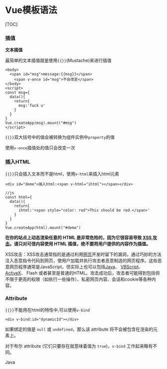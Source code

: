# Vue模板语法



[TOC]

### 插值

**文本插值**

最简单的文本插值就是使用`{{}}`(Mustache)来进行插值

```
<body>
  <span id="msg">message:{{msg}}</span>
    <span v-once id="msg">不会改变</span>
</body>
<script>
const msg={
  data(){
    return{
      msg:'fuck u'
    }
  }
}
Vue.createApp(msg).mount("#msg")
</script>
```

`{{}}`双大括号中的值会被转换为组件实例中`property`的值

使用`v-once`插值处的值只会改变一次

### 插入HTML

`{{}}`只会插入文本而不是html，使用`v-html`来插入html元素

```
<div id="demo">插入html:<span v-html="ihtml"></span></div>

//js
const html={
  data(){
    return{
      ihtml:'<span style="color: red">This should be red.</span>'
    }
  }
}
Vue.createApp(html).mount("#demo")
```

**在你的站点上动态渲染任意的 HTML 是非常危险的，因为它很容易导致 [XSS 攻击](https://en.wikipedia.org/wiki/Cross-site_scripting)。请只对可信内容使用 HTML 插值，**绝不要**将用户提供的内容作为插值。**

XSS攻击：XSS攻击通常指的是通过利用[网页](https://baike.baidu.com/item/网页/99347)开发时留下的漏洞，通过巧妙的方法注入恶意指令代码到网页，使用户加载并执行攻击者恶意制造的网页程序。这些恶意网页程序通常是JavaScript，但实际上也可以包括[Java](https://baike.baidu.com/item/Java/85979)、 [VBScript](https://baike.baidu.com/item/VBScript/473081)、[ActiveX](https://baike.baidu.com/item/ActiveX/529325)、 Flash 或者甚至是普通的HTML。攻击成功后，攻击者可能得到包括但不限于更高的权限（如执行一些操作）、私密网页内容、会话和cookie等各种内容。

### Attribute

`{{}}`不能用在html的特性中,可以使用`v-bind`

```
<div v-bind:id="dynamicId"></div>
```

如果绑定的值是 `null` 或 `undefined`，那么该 attribute 将不会被包含在渲染的元素上。

对于布尔 attribute (它们只要存在就意味着值为 `true`)，`v-bind` 工作起来略有不同。

Java